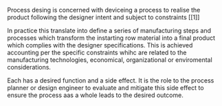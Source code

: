 Process desing is concerned with deviceing a process to realise the product following the designer intent and subject to constraints [[1]]

In practice this translate into define a series of manufacturing steps and processes which transform the instarting row material into a final product which complies with the designer specifications. This is achieved accounting per the specific constraints whihc are related to the manufacturing technologies, economical, organizational or enviromental considerations. 

Each has a desired function and a side effect. It is the role to the process planner or design engineer to evaluate and mitigate this side effect to ensure the process aas a whole leads to the desired outcome. 




